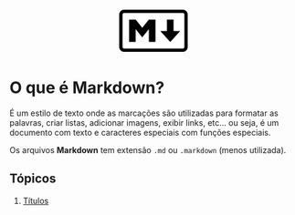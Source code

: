 <h1 align="center">
  <img src="markdown-mark.png" alt="Markdown" width="120px" />
</h1>

# O que é Markdown?

É um estilo de texto onde as marcações são utilizadas para formatar as palavras, criar listas, adicionar imagens, exibir links, etc... ou seja, é um documento com texto e caracteres especiais com funções especiais.

Os arquivos **Markdown** tem extensão `.md` ou `.markdown` (menos utilizada).

## Tópicos

1. [Títulos](/Tópicos/títulos.md)
